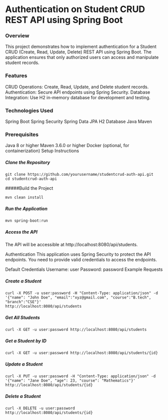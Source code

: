 # Authentication on Student CRUD REST API using Spring Boot

### Overview
This project demonstrates how to implement authentication for a Student CRUD (Create, Read, Update, Delete) REST API using Spring Boot. The application ensures that only authorized users can access and manipulate student records.

### Features
CRUD Operations: Create, Read, Update, and Delete student records.
Authentication: Secure API endpoints using Spring Security.
Database Integration: Use H2 in-memory database for development and testing.

### Technologies Used
Spring Boot
Spring Security
Spring Data JPA
H2 Database
Java
Maven

### Prerequisites
Java 8 or higher
Maven 3.6.0 or higher
Docker (optional, for containerization)
Setup Instructions
##### Clone the Repository
```
git clone https://github.com/yourusername/studentcrud-auth-api.git
cd studentcrud-auth-api
```

#####Build the Project
```
mvn clean install
```
##### Run the Application
```
mvn spring-boot:run
```
##### Access the API
The API will be accessible at http://localhost:8080/api/students.

Authentication
This application uses Spring Security to protect the API endpoints. You need to provide valid credentials to access the endpoints.

Default Credentials
Username: user
Password: password
Example Requests
##### Create a Student
```
curl -X POST -u user:password -H "Content-Type: application/json" -d '{"name": "John Doe", "email":"xyz@gmail.com", "course":"B.tech", "branch":"CSE"}' 
http://localhost:8080/api/students
```

##### Get All Students
```
curl -X GET -u user:password http://localhost:8080/api/students
```

##### Get a Student by ID
```
curl -X GET -u user:password http://localhost:8080/api/students/{id}
```
##### Update a Student
```
curl -X PUT -u user:password -H "Content-Type: application/json" -d '{"name": "Jane Doe", "age": 23, "course": "Mathematics"}'
http://localhost:8080/api/students/{id}
```
##### Delete a Student
```
curl -X DELETE -u user:password http://localhost:8080/api/students/{id}
```
